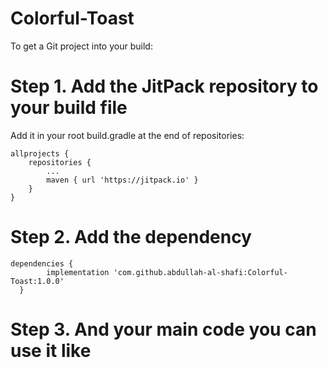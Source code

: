 # Colorful-Toast

To get a Git project into your build:

# Step 1. Add the JitPack repository to your build file

Add it in your root build.gradle at the end of repositories:


	allprojects {
		repositories {
			...
			maven { url 'https://jitpack.io' }
		}
	}
  
  
  # Step 2. Add the dependency
  
  
  	dependencies {
	        implementation 'com.github.abdullah-al-shafi:Colorful-Toast:1.0.0'
	  }
  
  
  # Step 3. And your main code you can use it like
  
  
